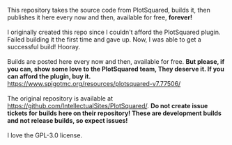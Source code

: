This repository takes the source code from PlotSquared, builds it, then publishes it here every now and then, available for free, <b>forever!</b>
<br>
<br>
I originally created this repo since I couldn't afford the PlotSquared plugin. Failed building it the first time and gave up. Now, I was able to get a successful build! Hooray.
<br>
<br>
Builds are posted here every now and then, available for free. <b>But please, if you can, show some love to the PlotSquared team, They deserve it. If you can afford the plugin, buy it.</b>
https://www.spigotmc.org/resources/plotsquared-v7.77506/
<br>
<br>
The original repository is available at https://github.com/IntellectualSites/PlotSquared/. <b>Do not create issue tickets for builds here on their repository! These are development builds and not release builds, so expect issues!</b>
<br>
<br>
I love the GPL-3.0 license.

